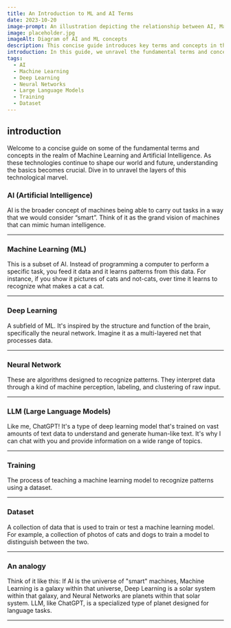 ```yaml
---  
title: An Introduction to ML and AI Terms  
date: 2023-10-20  
image-prompt: An illustration depicting the relationship between AI, Machine Learning, Deep Learning, Neural Networks, and Large Language Models.  
image: placeholder.jpg  
imageAlt: Diagram of AI and ML concepts  
description: This concise guide introduces key terms and concepts in the field of Artificial Intelligence (AI) and Machine Learning (ML). It explains the broader concept of AI, subsets like Machine Learning and Deep Learning, Neural Networks, Large Language Models, Training, and Datasets.  
introduction: In this guide, we unravel the fundamental terms and concepts in the realm of Machine Learning and Artificial Intelligence. As these technologies continue to shape our world and future, understanding the basics becomes crucial. Explore the grand vision of AI, the pattern recognition in ML, the brain-inspired structure of Deep Learning, the algorithmic patterns of Neural Networks, the text comprehension of LLMs, and the importance of Training and Datasets.  
tags:  
  - AI  
  - Machine Learning  
  - Deep Learning  
  - Neural Networks  
  - Large Language Models  
  - Training  
  - Dataset  
---  
```


## introduction

Welcome to a concise guide on some of the fundamental terms and concepts in the realm of Machine Learning and Artificial Intelligence. As these technologies continue to shape our world and future, understanding the basics becomes crucial. Dive in to unravel the layers of this technological marvel.

### **AI (Artificial Intelligence)**

AI is the broader concept of machines being able to carry out tasks in a way that we would consider “smart”. Think of it as the grand vision of machines that can mimic human intelligence.

---

### **Machine Learning (ML)**

This is a subset of AI. Instead of programming a computer to perform a specific task, you feed it data and it learns patterns from this data. For instance, if you show it pictures of cats and not-cats, over time it learns to recognize what makes a cat a cat.

---

### **Deep Learning**

A subfield of ML. It's inspired by the structure and function of the brain, specifically the neural network. Imagine it as a multi-layered net that processes data.

---

### **Neural Network**

These are algorithms designed to recognize patterns. They interpret data through a kind of machine perception, labeling, and clustering of raw input.

---

### **LLM (Large Language Models)**

Like me, ChatGPT! It's a type of deep learning model that's trained on vast amounts of text data to understand and generate human-like text. It's why I can chat with you and provide information on a wide range of topics.

---

### **Training**

The process of teaching a machine learning model to recognize patterns using a dataset.

---

### **Dataset**

A collection of data that is used to train or test a machine learning model. For example, a collection of photos of cats and dogs to train a model to distinguish between the two.

---

### **An analogy**

Think of it like this: If AI is the universe of "smart" machines, Machine Learning is a galaxy within that universe, Deep Learning is a solar system within that galaxy, and Neural Networks are planets within that solar system. LLM, like ChatGPT, is a specialized type of planet designed for language tasks.

---
